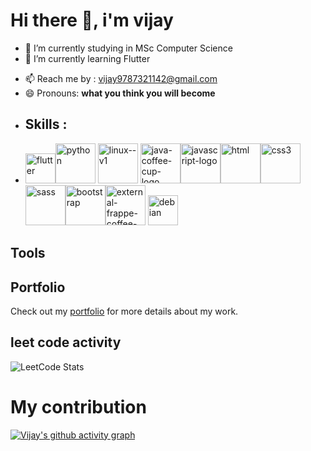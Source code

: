# Hi there 👋, i'm vijay


- 🔭 I’m currently studying in MSc Computer Science
- 🌱 I’m currently learning Flutter
<!-- 👯 I’m looking to collaborate on ...
- 🤔 I’m looking for help with ...
- 💬 Ask me about 
- ⚡ Fun fact: 
...-->
- 📫 Reach me by : vijay9787321142@gmail.com 
- 😄 Pronouns: **what you think you will become**
- ## Skills :
-  <img width="48" height="48" src="https://img.icons8.com/fluency/48/flutter.png" alt="flutter"/><img width="64" height="64" src="https://img.icons8.com/nolan/64/python.png" alt="python"/> <img width="64" height="64" src="https://img.icons8.com/nolan/64/linux--v1.png" alt="linux--v1"/>  <img width="64" height="64" src="https://img.icons8.com/nolan/64/java-coffee-cup-logo.png" alt="java-coffee-cup-logo"/><img width="64" height="64" src="https://img.icons8.com/nolan/64/javascript-logo.png" alt="javascript-logo"/><img width="64" height="64" src="https://img.icons8.com/nolan/64/html.png" alt="html"/><img width="64" height="64" src="https://img.icons8.com/nolan/64/css3.png" alt="css3"/><img width="64" height="64" src="https://img.icons8.com/nolan/64/sass.png" alt="sass"/><img width="64" height="64" src="https://img.icons8.com/nolan/64/bootstrap.png" alt="bootstrap"/><img width="64" height="64" src="https://img.icons8.com/external-xnimrodx-lineal-gradient-xnimrodx/64/external-frappe-coffee-shop-xnimrodx-lineal-gradient-xnimrodx.png" alt="external-frappe-coffee-shop-xnimrodx-lineal-gradient-xnimrodx"/> <img width="48" height="48" src="https://img.icons8.com/color/48/debian.png" alt="debian"/>

## Tools

## Portfolio

Check out my [portfolio](https://wizardvijay123.github.io/my-portfolio/) for more details about my work.


## leet code activity 
![LeetCode Stats](https://leetcard.jacoblin.cool/vijay2025?theme=dark&font=Merienda&ext=contest)

# My contribution 

[![Vijay's github activity graph](https://github-readme-activity-graph.vercel.app/graph?username=Wizardvijay123&bg_color=050505&color=ffffff&line=00bfff&point=ffffff&area=true&hide_border=true)](https://github.com/ashutosh00710/github-readme-activity-graph)



